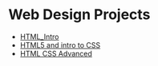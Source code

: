 # Web Design Projects

<ul>
    <li><a href="html_intro/index.html" target="_Blank">HTML_Intro</a></li>
    <li><a href="html5_css/index.html" target="_Blank">HTML5 and intro to CSS</a></li>
    <li><a href="html_css_avd/index.html" target="_Blank">HTML CSS Advanced</a></li>
</ul>